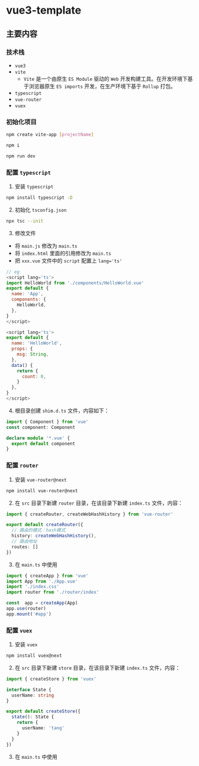 # vue3-template

## 主要内容

### 技术栈

- ``vue3``
- ``vite``
  - ``Vite`` 是一个由原生 ``ES Module`` 驱动的 ``Web`` 开发构建工具。在开发环境下基于浏览器原生 ``ES imports`` 开发，在生产环境下基于 ``Rollup`` 打包。
- ``typescript``
- ``vue-router``
- ``vuex``

### 初始化项目

```bash
npm create vite-app [projectName]

npm i

npm run dev
```

### 配置 ``typescript``

1. 安装 ``typescript``

```bash
npm install typescript -D
```

2. 初始化 ``tsconfig.json``

```bash
npx tsc --init
```

3. 修改文件

- 将 ``main.js`` 修改为 ``main.ts``
- 将 ``index.html`` 里面的引用修改为 ``main.ts``
- 把 ``xxx.vue`` 文件中的 ``script`` 配置上 ``lang='ts'``

```js
// eg
<script lang='ts'>
import HelloWorld from './components/HelloWorld.vue'
export default {
  name: 'App',
  components: {
    HelloWorld,
  },
}
</script>

<script lang='ts'>
export default {
  name: 'HelloWorld',
  props: {
    msg: String,
  },
  data() {
    return {
      count: 0,
    }
  },
}
</script>
```

4. 根目录创建 ``shim.d.ts`` 文件，内容如下：

```ts
import { Component } from 'vue'
const component: Component

declare module '*.vue' {
  export default component
}
```

### 配置 ``router``

1. 安装 ``vue-router@next``

```bash
npm install vue-router@next
```

2. 在 ``src`` 目录下新建 ``router`` 目录，在该目录下新建 ``index.ts`` 文件，内容：

```ts
import { createRouter, createWebHashHistory } from 'vue-router'

export default createRouter({
  // 路由的模式：hash模式
  history: createWebHashHistory(),
  // 路由地址
  routes: []
})
```

3. 在 ``main.ts`` 中使用

```ts
import { createApp } from 'vue'
import App from './App.vue'
import './index.css'
import router from './router/index'

const  app = createApp(App)
app.use(router)
app.mount('#app')
```

### 配置 ``vuex``

1. 安装 ``vuex``

```bash
npm install vuex@next
```

2. 在 ``src`` 目录下新建 ``store`` 目录，在该目录下新建 ``index.ts`` 文件，内容：

```ts
import { createStore } from 'vuex'

interface State {
  userName: string
}

export default createStore({
  state(): State {
    return {
      userName: 'tang'
    }
  }
})
```

3. 在 ``main.ts`` 中使用

```ts
```
